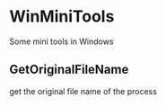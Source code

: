 # WinMiniTools
Some mini tools in Windows

## GetOriginalFileName
get the original file name of the process
